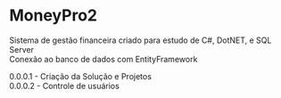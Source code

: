 # MoneyPro2

Sistema de gestão financeira criado para estudo de C#, DotNET, e SQL Server<br/>
Conexão ao banco de dados com EntityFramework

0.0.0.1 - Criação da Solução e Projetos<br/>
0.0.0.2 - Controle de usuários